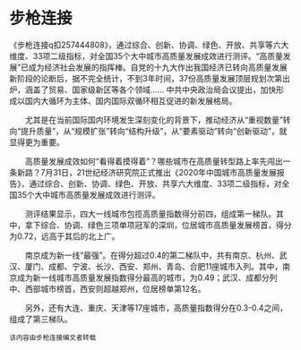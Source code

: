 # 步枪连接

   《步枪连接q扣257444808》，通过综合、创新、协调、绿色、开放、共享等六大维度、33项二级指标，对全国35个大中城市高质量发展成效进行测评。“高质量发展”已成为经济社会发展的指挥棒。自党的十九大作出我国经济已转向高质量发展新阶段的论断后，据不完全统计，不到3年时间，37份高质量发展顶层规划次第出炉，涵盖了贸易、国家级新区等各个领域……
    中共中央政治局会议提出，加快形成以国内大循环为主体、国内国际双循环相互促进的新发展格局。

　　尤其是在当前国际国内环境发生深刻变化的背景下，推动经济从“重视数量”转向“提升质量”，从“规模扩张”转向“结构升级”，从“要素驱动”转向“创新驱动”，就显得更为重要。

　　高质量发展成效如何“看得着摸得着”？哪些城市在高质量转型路上率先闯出一条新路？7月31日，21世纪经济研究院正式推出《2020年中国城市高质量发展报告》，通过综合、创新、协调、绿色、开放、共享六大维度、33项二级指标，对全国35个大中城市高质量发展成效进行测评。

　　测评结果显示，四大一线城市包揽高质量指数得分前四，组成第一梯队。其中，拿下综合、协调、绿色三项单项冠军的深圳，位居城市高质量发展榜首，得分为0.72，远高于其后的北上广。

　　南京成为新一线“最强”。在得分超过0.4的第二梯队中，共有南京、杭州、武汉、厦门、成都、宁波、长沙、西安、郑州、青岛、合肥11座城市入列。其中，南京成为新一线城市高质量发展指数得分最高的城市，为0.49；武汉、成都分列中、西部城市榜首，西安则超越郑州，位居榜单第12名。

　　另外，还有大连、重庆、天津等17座城市，高质量指数得分在0.3-0.4之间，组成了第三梯队。

    该内容由步枪连接编文者转载
